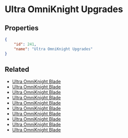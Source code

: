 # Ultra OmniKnight Upgrades

<no description available>

## Properties

```json
{
    "id": 241,
    "name": "Ultra OmniKnight Upgrades"
}
```

## Related

- [Ultra OmniKnight Blade](../items/18244-ultra-omniknight-blade.md)
- [Ultra OmniKnight Blade](../items/14836-ultra-omniknight-blade.md)
- [Ultra OmniKnight Blade](../items/14835-ultra-omniknight-blade.md)
- [Ultra OmniKnight Blade](../items/14834-ultra-omniknight-blade.md)
- [Ultra OmniKnight Blade](../items/14833-ultra-omniknight-blade.md)
- [Ultra OmniKnight Blade](../items/14832-ultra-omniknight-blade.md)
- [Ultra OmniKnight Blade](../items/14831-ultra-omniknight-blade.md)
- [Ultra OmniKnight Blade](../items/14830-ultra-omniknight-blade.md)
- [Ultra OmniKnight Blade](../items/14829-ultra-omniknight-blade.md)
- [Ultra OmniKnight Blade](../items/14828-ultra-omniknight-blade.md)

